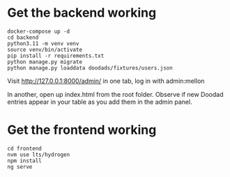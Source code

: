 # Get the backend working

```shell
docker-compose up -d
cd backend
python3.11 -m venv venv
source venv/bin/activate
pip install -r requirements.txt
python manage.py migrate
python manage.py loaddata doodads/fixtures/users.json
```

Visit http://127.0.0.1:8000/admin/ in one tab, log in with admin:mellon

In another, open up index.html from the root folder. Observe if new Doodad entries
appear in your table as you add them in the admin panel.

# Get the frontend working

```shell
cd frontend
nvm use lts/hydrogen
npm install
ng serve
```